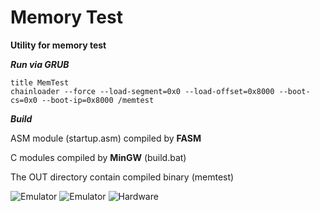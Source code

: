 # Memory Test
**Utility for memory test**

***Run via GRUB***
```
title MemTest
chainloader --force --load-segment=0x0 --load-offset=0x8000 --boot-cs=0x0 --boot-ip=0x8000 /memtest
```

***Build***

ASM module (startup.asm) compiled by **FASM**

C modules compiled by **MinGW** (build.bat)

The OUT directory contain compiled binary (memtest)

![Emulator](https://github.com/dx8vb/Memory-Test/blob/master/screenshot/emulator1.png)
![Emulator](https://github.com/dx8vb/Memory-Test/blob/master/screenshot/emulator2.png)
![Hardware](https://github.com/dx8vb/Memory-Test/blob/master/screenshot/hardware.png)
